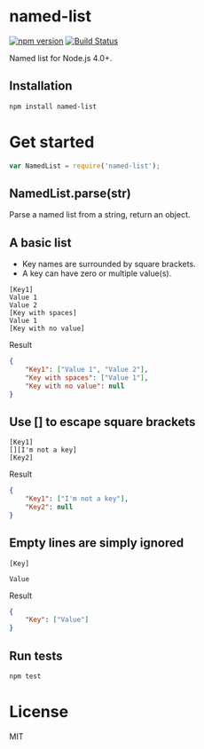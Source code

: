 # named-list

[![npm version](https://badge.fury.io/js/named-list.svg)](https://badge.fury.io/js/named-list)
[![Build Status](https://travis-ci.org/mgenware/named-list.svg?branch=master)](http://travis-ci.org/mgenware/named-list)

Named list for Node.js 4.0+.

## Installation
```sh
npm install named-list
```

# Get started
```js
var NamedList = require('named-list');
```
## NamedList.parse(str)
Parse a named list from a string, return an object.

## A basic list
* Key names are surrounded by square brackets.
* A key can have zero or multiple value(s).
```
[Key1]
Value 1
Value 2
[Key with spaces]
Value 1
[Key with no value]
```

Result
```json
{
    "Key1": ["Value 1", "Value 2"],
    "Key with spaces": ["Value 1"],
    "Key with no value": null
}
```

## Use [] to escape square brackets
```
[Key1]
[][I'm not a key]
[Key2]
```

Result
```json
{
    "Key1": ["I'm not a key"],
    "Key2": null
}
```

## Empty lines are simply ignored
```
[Key]

Value

```

Result
```json
{
    "Key": ["Value"]
}
```

## Run tests
```sh
npm test
```

# License
MIT

